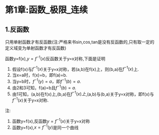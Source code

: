 #  第1章:函数_极限_连续
## 1.反函数
只用单射函数才有反函数(注:严格来书sin,cos,tan是没有反函数的,只有取一定的定义域变为单射函数才有反函数)


函数y=f(x),$y=f^{-1}(x)$反函数关于y=x对称,下面是证明

1. 假设f(x)与$f^{-1}(x)$关于y=x对称，若(a,b)在f(x)上，则(b,a)在$f^{-1}(x)$上.
2. 当x=a时，f(x)=b，即f(a)=b.
3. 当y=b时，$f^{-1}(y)=a$，即$f^{-1}(b)=a$.
4. 由2和3可知，f(a)=b且$f^{-1}(b)=a$.
5. 由1可知，(a,b)在f(x)上,(b,a)在$f^{-1}(x)上$,(a,b)与(b,a)关于y=x对称，即f(x)与$f^{-1}(x)$关于y=x对称.

注:
1. 函数y=f(x),反函数$y=f^{-1}(x)$关于y=x对称
2. 函数y=f(x),$x=f^{-1}(y)$是同一个曲线